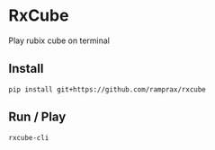 # RxCube
Play rubix cube on terminal

## Install
`pip install git+https://github.com/ramprax/rxcube`

## Run / Play
`rxcube-cli`

